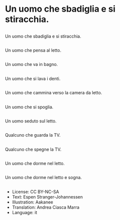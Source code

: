 # Un uomo che sbadiglia e si stiracchia.

##
Un uomo che sbadiglia e si stiracchia.

##
Un uomo che pensa al letto.

##
Un uomo che va in bagno.

##
Un uomo che si lava i denti.

##
Un uomo che cammina verso la camera da letto.

##
Un uomo che si spoglia.

##
Un uomo seduto sul letto.

##
Qualcuno che guarda la TV.

##
Qualcuno che spegne la TV.

##
Un uomo che dorme nel letto.

##
Un uomo che dorme nel letto e sogna.

##
* License: CC BY-NC-SA
* Text: Espen Stranger-Johannessen
* Illustration: Aakanee
* Translation: Andrea Ciasca Marra
* Language: it

